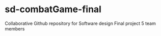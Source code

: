 # sd-combatGame-final
Collaborative Github repository for Software design Final project 5 team members 
